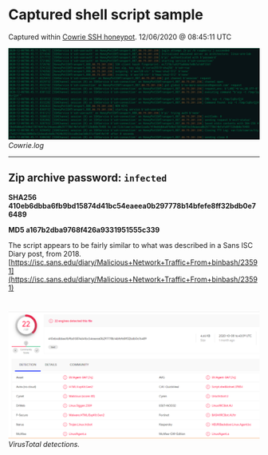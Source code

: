 # Captured shell script sample
Captured within [Cowrie SSH honeypot](https://github.com/cowrie/cowrie). 12/06/2020 @ 08:45:11 UTC

![](images/log.png)
*Cowrie.log*


----
Zip archive password: `infected`
----

**SHA256 410eb6dbba6fb9bd15874d41bc54eaeea0b297778b14bfefe8ff32bdb0e76489**

**MD5 	a167b2dba9768f426a9331951555c339**


The script appears to be fairly similar to what was described in a Sans ISC Diary post, from 2018. [https://isc.sans.edu/diary/Malicious+Network+Traffic+From+binbash/23591](https://isc.sans.edu/diary/Malicious+Network+Traffic+From+binbash/23591)


#

![](images/virustotal.png)
*VirusTotal detections.*

